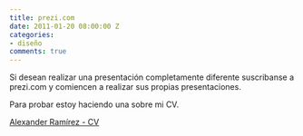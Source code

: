 ```yaml
---
title: prezi.com
date: 2011-01-20 08:00:00 Z
categories:
- diseño
comments: true
---
```


Si desean realizar una presentación completamente diferente suscribanse a prezi.com y comiencen a realizar sus propias presentaciones.

Para probar estoy haciendo una sobre mi CV.

[Alexander Ramírez - CV](https://prezi.com/vafwr0-hc_e0/alexander-ramirez-resume/)